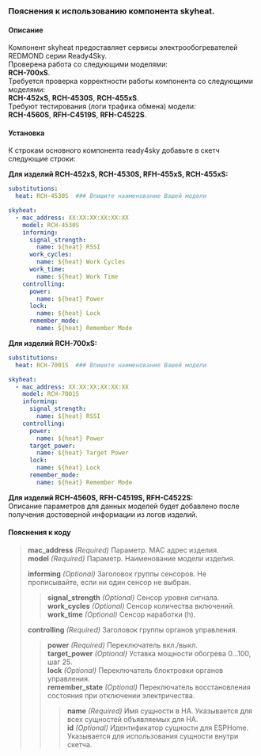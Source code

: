 ### Пояснения к использованию компонента skyheat.
#### Описание
Компонент skyheat предоставляет сервисы электрообогревателей REDMOND серии Ready4Sky.  
Проверена работа со следующими моделями:  
**RCH-700xS**.  
Требуется проверка корректности работы компонента со следующими моделями:  
**RCH-452xS**, **RCH-4530S**, **RCH-455xS**.  
Требуют тестирования (логи трафика обмена) модели:  
**RCH-4560S**, **RFH-С4519S**, **RFH-С4522S**.
#### Установка
К строкам основного компонента ready4sky добавьте в скетч следующие строки:

**Для изделий RCH-452xS, RCH-4530S, RFH-455xS, RCH-455xS:**
```yml
substitutions:
  heat: RCH-4530S  ### Впишите наименование Вашей модели

skyheat:
  - mac_address: XX:XX:XX:XX:XX:XX
    model: RCH-4530S
    informing:
      signal_strength:
        name: ${heat} RSSI
      work_cycles:
        name: ${heat} Work Cycles
      work_time:
        name: ${heat} Work Time
    controlling:
      power:
        name: ${heat} Power
      lock:
        name: ${heat} Lock
      remember_mode:
        name: ${heat} Remember Mode
```

**Для изделий RCH-700xS:**
```yml
substitutions:
  heat: RCH-7001S  ### Впишите наименование Вашей модели

skyheat:
  - mac_address: XX:XX:XX:XX:XX:XX  
    model: RCH-7001S
    informing:
      signal_strength:
        name: ${heat} RSSI
    controlling:
      power:
        name: ${heat} Power
      target_power:
        name: ${heat} Target Power 
      lock:
        name: ${heat} Lock
      remember_mode:
        name: ${heat} Remember Mode
```

**Для изделий RCH-4560S, RFH-С4519S, RFH-С4522S:**  
Описание параметров для данных моделей будет добавлено после получения достоверной информации из логов изделий.  


#### Пояснения к коду	
>**mac_address** *(Required)* Параметр. MAC адрес изделия.  
>**model** *(Required)* Параметр. Наименование модели изделия.  
>  
>**informing** *(Optional)* Заголовок группы сенсоров. Не прописывайте, если ни один сенсор не выбран.  
>>**signal_strength** *(Optional)* Сенсор уровня сигнала.  
>>**work_cycles** *(Optional)* Сенсор количества включений.  
>>**work_time** *(Optional)* Сенсор наработки (h).  
>  
>**controlling** *(Required)* Заголовок группы органов управления.  
>>**power** *(Required)* Переключатель вкл./выкл.   
>>**target_power** *(Optional)* Уставка мощности обогрева 0...100, шаг 25.  
>>**lock** *(Optional)* Переключатель блоктровки органов управления.  
>>**remember_state** *(Optional)* Переключатель восстановления состояния при отключении электричества.  
>>>**name** *(Required)* Имя сущности в HA. Указывается для всех сущностей объявляемых для HA.  
>>>**id** *(Optional)* Идентификатор сущности для ESPHome. Указывается для использования сущности внутри скетча. 
